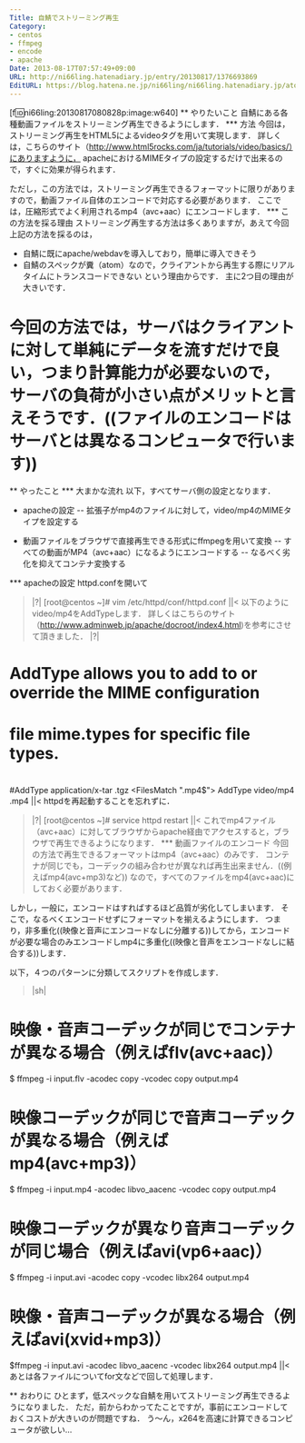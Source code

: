 ```yaml
---
Title: 自鯖でストリーミング再生
Category:
- centos
- ffmpeg
- encode
- apache
Date: 2013-08-17T07:57:49+09:00
URL: http://ni66ling.hatenadiary.jp/entry/20130817/1376693869
EditURL: https://blog.hatena.ne.jp/ni66ling/ni66ling.hatenadiary.jp/atom/entry/8454420450083715902
---
```


[f:id:ni66ling:20130817080828p:image:w640]
** やりたいこと
自鯖にある各種動画ファイルをストリーミング再生できるようにします．
*** 方法
今回は，ストリーミング再生をHTML5によるvideoタグを用いて実現します．
詳しくは，こちらのサイト（http://www.html5rocks.com/ja/tutorials/video/basics/）にありますように，
apacheにおけるMIMEタイプの設定するだけで出来るので，すぐに効果が得られます．

ただし，この方法では，ストリーミング再生できるフォーマットに限りがありますので，動画ファイル自体のエンコードで対応する必要があります．
ここでは，圧縮形式でよく利用されるmp4（avc+aac）にエンコードします．
*** この方法を採る理由
ストリーミング再生する方法は多くありますが，あえて今回上記の方法を採るのは，
- 自鯖に既にapache/webdavを導入しており，簡単に導入できそう
- 自鯖のスペックが糞（atom）なので，クライアントから再生する際にリアルタイムにトランスコードできない
という理由からです．
主に2つ目の理由が大きいです．

今回の方法では，サーバはクライアントに対して単純にデータを流すだけで良い，つまり計算能力が必要ないので，
サーバの負荷が小さい点がメリットと言えそうです．((ファイルのエンコードはサーバとは異なるコンピュータで行います))
====
** やったこと
*** 大まかな流れ
以下，すべてサーバ側の設定となります．
- apacheの設定
-- 拡張子がmp4のファイルに対して，video/mp4のMIMEタイプを設定する

- 動画ファイルをブラウザで直接再生できる形式にffmpegを用いて変換
-- すべての動画がMP4（avc+aac）になるようにエンコードする
-- なるべく劣化を抑えてコンテナ変換する

*** apacheの設定
httpd.confを開いて
>|?|
[root@centos ~]# vim /etc/httpd/conf/httpd.conf
||<
以下のようにvideo/mp4をAddTypeします．
詳しくはこちらのサイト（http://www.adminweb.jp/apache/docroot/index4.html)を参考にさせて頂きました．
>|?|
#
# AddType allows you to add to or override the MIME configuration
# file mime.types for specific file types.
#
#AddType application/x-tar .tgz
<FilesMatch "\.mp4$">
  AddType video/mp4 .mp4
</FilesMatch>
||<
httpdを再起動することを忘れずに．
>|?|
[root@centos ~]# service httpd restart
||<
これでmp4ファイル（avc+aac）に対してブラウザからapache経由でアクセスすると，ブラウザで再生できるようになります．
*** 動画ファイルのエンコード
今回の方法で再生できるフォーマットはmp4（avc+aac）のみです．
コンテナが同じでも，コーデックの組み合わせが異なれば再生出来ません．((例えばmp4(avc+mp3)など))
なので，すべてのファイルをmp4(avc+aac)にしておく必要があります．

しかし，一般に，エンコードはすればするほど品質が劣化してしまいます．
そこで，なるべくエンコードせずにフォーマットを揃えるようにします．
つまり，非多重化((映像と音声にエンコードなしに分離する))してから，エンコードが必要な場合のみエンコードしmp4に多重化((映像と音声をエンコードなしに結合する))します．

以下，４つのパターンに分類してスクリプトを作成します．
>|sh|
# 映像・音声コーデックが同じでコンテナが異なる場合（例えばflv(avc+aac)）
$ ffmpeg -i input.flv -acodec copy -vcodec copy output.mp4

# 映像コーデックが同じで音声コーデックが異なる場合（例えばmp4(avc+mp3)）
$ ffmpeg -i input.mp4 -acodec libvo_aacenc -vcodec copy output.mp4

# 映像コーデックが異なり音声コーデックが同じ場合（例えばavi(vp6+aac)）
$ ffmpeg -i input.avi -acodec copy -vcodec libx264 output.mp4

# 映像・音声コーデックが異なる場合（例えばavi(xvid+mp3)）
$ffmpeg -i input.avi -acodec libvo_aacenc -vcodec libx264 output.mp4
||<
あとは各ファイルについてfor文などで回して処理します．
<!--コメントここから
まとめると
>|sh|
# ワンライン版
$ for file in `ls` ; do if [ -n `ffmpeg -i $file 2>&1 | grep Video: | grep 264` ] ; then ffmpeg -i $file -vcodec copy -acodec libvo_aacenc ${file%.*}.mp4 ; fi ; done

# 複数行版
for file in `ls`
  do if [ -n `ffmpeg -i $file 2>&1 | grep Video: | grep 264` ] ; then 
    ffmpeg -i $file -vcodec copy -acodec libvo_aacenc ${file%.*}.mp4
  fi
done
||<
コメントここまで -->
** おわりに
ひとまず，低スペックな自鯖を用いてストリーミング再生できるようになりました．
ただ，前からわかってたことですが，事前にエンコードしておくコストが大きいのが問題ですね．
う〜ん，x264を高速に計算できるコンピュータが欲しい…
